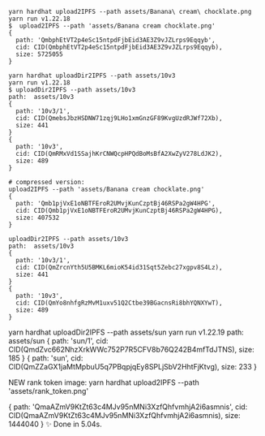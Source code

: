 ```
yarn hardhat upload2IPFS --path assets/Banana\ cream\ chocklate.png
yarn run v1.22.18
$  upload2IPFS --path 'assets/Banana cream chocklate.png'
{
  path: 'QmbphEtVT2p4eSc15ntpdFjbEid3AE3Z9vJZLrps9Eqqyb',
  cid: CID(QmbphEtVT2p4eSc15ntpdFjbEid3AE3Z9vJZLrps9Eqqyb),
  size: 5725055
}
```

```
yarn hardhat uploadDir2IPFS --path assets/10v3
yarn run v1.22.18
$ uploadDir2IPFS --path assets/10v3
path:  assets/10v3
{
  path: '10v3/1',
  cid: CID(QmebsJbzHSDNW71zqj9LHo1xmGnzGF89KvgUzdRJWf72Xb),
  size: 441
}
{
  path: '10v3',
  cid: CID(QmRMxVd1SSajhKrCNWQcpHPQdBoMsBfA2XwZyV278LdJK2),
  size: 489
}
```

```
# compressed version:
upload2IPFS --path 'assets/Banana cream chocklate.png'
{
  path: 'Qmb1pjVxE1oNBTFEroR2UMvjKunCzptBj46RSPa2gW4HPG',
  cid: CID(Qmb1pjVxE1oNBTFEroR2UMvjKunCzptBj46RSPa2gW4HPG),
  size: 407532
}
```

```
uploadDir2IPFS --path assets/10v3
path:  assets/10v3
{
  path: '10v3/1',
  cid: CID(QmZrcnYth5U5BMKL6mioK54id31Sqt5Zebc27xgpv8S4Lz),
  size: 441
}
{
  path: '10v3',
  cid: CID(QmYo8nhfgRzMvM1uxv51Q2Ctbe39BGacnsRi8bhYQNXYwT),
  size: 489
}
```

yarn hardhat uploadDir2IPFS --path assets/sun
yarn run v1.22.19
path: assets/sun
{
path: 'sun/1',
cid: CID(QmdZvc662NhzXrkWWc752P7R5CFV8b76Q242B4mfTdJTNS),
size: 185
}
{
path: 'sun',
cid: CID(QmZZaGX1jaMtMpbuU5q7PBqpjqEy8SPLjSbV2HhtFjKtvg),
size: 233
}

NEW rank token image:
yarn hardhat upload2IPFS --path 'assets/rank_token.png'

{
path: 'QmaAZmV9KtZt63c4MJv95nMNi3XzfQhfvmhjA2i6asmnis',
cid: CID(QmaAZmV9KtZt63c4MJv95nMNi3XzfQhfvmhjA2i6asmnis),
size: 1444040
}
✨ Done in 5.04s.


